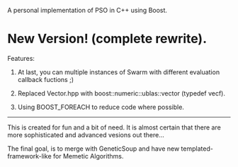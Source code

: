 A personal implementation of PSO in C++ using Boost.

New Version! (complete rewrite).
========

Features:

1.  At last, you can multiple instances of Swarm with different evaluation callback fuctions ;)

2.  Replaced Vector.hpp with boost::numeric::ublas::vector<float> (typedef vecf).

3.  Using BOOST_FOREACH to reduce code where possible.


---

This is created for fun and a bit of need.
It is almost certain that there are more sophisticated and advanced vesions out there...


The final goal, is to merge with GeneticSoup and have new templated-framework-like for Memetic Algorithms. 
